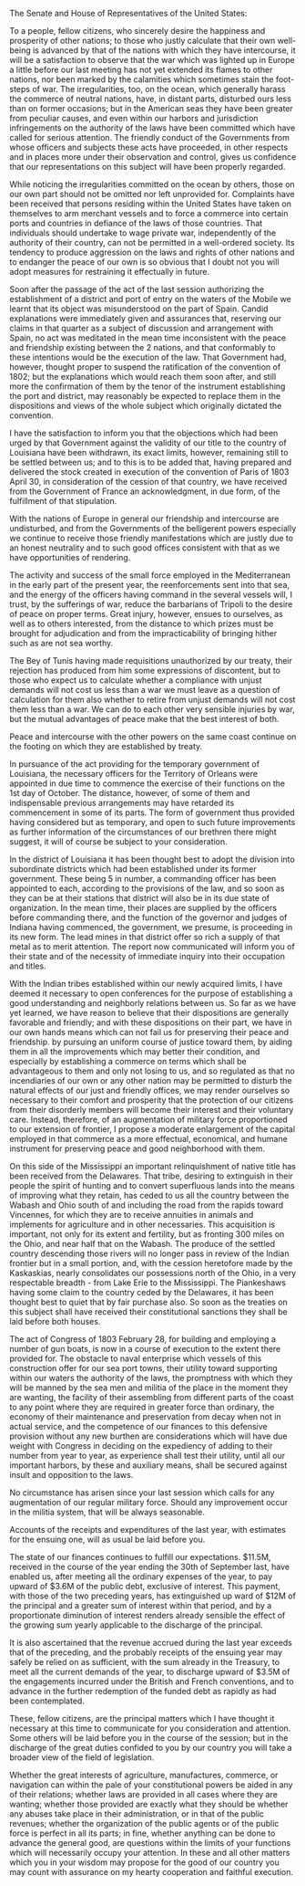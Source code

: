 The Senate and House of Representatives of the United States:

To a people, fellow citizens, who sincerely desire the happiness and prosperity of other nations; to those who justly calculate that their own well-being is advanced by that of the nations with which they have intercourse, it will be a satisfaction to observe that the war which was lighted up in Europe a little before our last meeting has not yet extended its flames to other nations, nor been marked by the calamities which sometimes stain the foot-steps of war. The irregularities, too, on the ocean, which generally harass the commerce of neutral nations, have, in distant parts, disturbed ours less than on former occasions; but in the American seas they have been greater from peculiar causes, and even within our harbors and jurisdiction infringements on the authority of the laws have been committed which have called for serious attention. The friendly conduct of the Governments from whose officers and subjects these acts have proceeded, in other respects and in places more under their observation and control, gives us confidence that our representations on this subject will have been properly regarded.

While noticing the irregularities committed on the ocean by others, those on our own part should not be omitted nor left unprovided for. Complaints have been received that persons residing within the United States have taken on themselves to arm merchant vessels and to force a commerce into certain ports and countries in defiance of the laws of those countries. That individuals should undertake to wage private war, independently of the authority of their country, can not be permitted in a well-ordered society. Its tendency to produce aggression on the laws and rights of other nations and to endanger the peace of our own is so obvious that I doubt not you will adopt measures for restraining it effectually in future.

Soon after the passage of the act of the last session authorizing the establishment of a district and port of entry on the waters of the Mobile we learnt that its object was misunderstood on the part of Spain. Candid explanations were immediately given and assurances that, reserving our claims in that quarter as a subject of discussion and arrangement with Spain, no act was meditated in the mean time inconsistent with the peace and friendship existing between the 2 nations, and that conformably to these intentions would be the execution of the law. That Government had, however, thought proper to suspend the ratification of the convention of 1802; but the explanations which would reach them soon after, and still more the confirmation of them by the tenor of the instrument establishing the port and district, may reasonably be expected to replace them in the dispositions and views of the whole subject which originally dictated the convention.

I have the satisfaction to inform you that the objections which had been urged by that Government against the validity of our title to the country of Louisiana have been withdrawn, its exact limits, however, remaining still to be settled between us; and to this is to be added that, having prepared and delivered the stock created in execution of the convention of Paris of 1803 April 30, in consideration of the cession of that country, we have received from the Government of France an acknowledgment, in due form, of the fulfillment of that stipulation.

With the nations of Europe in general our friendship and intercourse are undisturbed, and from the Governments of the belligerent powers especially we continue to receive those friendly manifestations which are justly due to an honest neutrality and to such good offices consistent with that as we have opportunities of rendering.

The activity and success of the small force employed in the Mediterranean in the early part of the present year, the reenforcements sent into that sea, and the energy of the officers having command in the several vessels will, I trust, by the sufferings of war, reduce the barbarians of Tripoli to the desire of peace on proper terms. Great injury, however, ensues to ourselves, as well as to others interested, from the distance to which prizes must be brought for adjudication and from the impracticability of bringing hither such as are not sea worthy.

The Bey of Tunis having made requisitions unauthorized by our treaty, their rejection has produced from him some expressions of discontent, but to those who expect us to calculate whether a compliance with unjust demands will not cost us less than a war we must leave as a question of calculation for them also whether to retire from unjust demands will not cost them less than a war. We can do to each other very sensible injuries by war, but the mutual advantages of peace make that the best interest of both.

Peace and intercourse with the other powers on the same coast continue on the footing on which they are established by treaty.

In pursuance of the act providing for the temporary government of Louisiana, the necessary officers for the Territory of Orleans were appointed in due time to commence the exercise of their functions on the 1st day of October. The distance, however, of some of them and indispensable previous arrangements may have retarded its commencement in some of its parts. The form of government thus provided having considered but as temporary, and open to such future improvements as further information of the circumstances of our brethren there might suggest, it will of course be subject to your consideration.

In the district of Louisiana it has been thought best to adopt the division into subordinate districts which had been established under its former government. These being 5 in number, a commanding officer has been appointed to each, according to the provisions of the law, and so soon as they can be at their stations that district will also be in its due state of organization. In the mean time, their places are supplied by the officers before commanding there, and the function of the governor and judges of Indiana having commenced, the government, we presume, is proceeding in its new form. The lead mines in that district offer so rich a supply of that metal as to merit attention. The report now communicated will inform you of their state and of the necessity of immediate inquiry into their occupation and titles.

With the Indian tribes established within our newly acquired limits, I have deemed it necessary to open conferences for the purpose of establishing a good understanding and neighborly relations between us. So far as we have yet learned, we have reason to believe that their dispositions are generally favorable and friendly; and with these dispositions on their part, we have in our own hands means which can not fail us for preserving their peace and friendship. by pursuing an uniform course of justice toward them, by aiding them in all the improvements which may better their condition, and especially by establishing a commerce on terms which shall be advantageous to them and only not losing to us, and so regulated as that no incendiaries of our own or any other nation may be permitted to disturb the natural effects of our just and friendly offices, we may render ourselves so necessary to their comfort and prosperity that the protection of our citizens from their disorderly members will become their interest and their voluntary care. Instead, therefore, of an augmentation of military force proportioned to our extension of frontier, I propose a moderate enlargement of the capital employed in that commerce as a more effectual, economical, and humane instrument for preserving peace and good neighborhood with them.

On this side of the Mississippi an important relinquishment of native title has been received from the Delawares. That tribe, desiring to extinguish in their people the spirit of hunting and to convert superfluous lands into the means of improving what they retain, has ceded to us all the country between the Wabash and Ohio south of and including the road from the rapids toward Vincennes, for which they are to receive annuities in animals and implements for agriculture and in other necessaries. This acquisition is important, not only for its extent and fertility, but as fronting 300 miles on the Ohio, and near half that on the Wabash. The produce of the settled country descending those rivers will no longer pass in review of the Indian frontier but in a small portion, and, with the cession heretofore made by the Kaskaskias, nearly consolidates our possessions north of the Ohio, in a very respectable breadth - from Lake Erie to the Mississippi. The Piankeshaws having some claim to the country ceded by the Delawares, it has been thought best to quiet that by fair purchase also. So soon as the treaties on this subject shall have received their constitutional sanctions they shall be laid before both houses.

The act of Congress of 1803 February 28, for building and employing a number of gun boats, is now in a course of execution to the extent there provided for. The obstacle to naval enterprise which vessels of this construction offer for our sea port towns, their utility toward supporting within our waters the authority of the laws, the promptness with which they will be manned by the sea men and militia of the place in the moment they are wanting, the facility of their assembling from different parts of the coast to any point where they are required in greater force than ordinary, the economy of their maintenance and preservation from decay when not in actual service, and the competence of our finances to this defensive provision without any new burthen are considerations which will have due weight with Congress in deciding on the expediency of adding to their number from year to year, as experience shall test their utility, until all our important harbors, by these and auxiliary means, shall be secured against insult and opposition to the laws.

No circumstance has arisen since your last session which calls for any augmentation of our regular military force. Should any improvement occur in the militia system, that will be always seasonable.

Accounts of the receipts and expenditures of the last year, with estimates for the ensuing one, will as usual be laid before you.

The state of our finances continues to fulfill our expectations. $11.5M, received in the course of the year ending the 30th of September last, have enabled us, after meeting all the ordinary expenses of the year, to pay upward of $3.6M of the public debt, exclusive of interest. This payment, with those of the two preceding years, has extinguished up ward of $12M of the principal and a greater sum of interest within that period, and by a proportionate diminution of interest renders already sensible the effect of the growing sum yearly applicable to the discharge of the principal.

It is also ascertained that the revenue accrued during the last year exceeds that of the preceding, and the probably receipts of the ensuing year may safely be relied on as sufficient, with the sum already in the Treasury, to meet all the current demands of the year, to discharge upward of $3.5M of the engagements incurred under the British and French conventions, and to advance in the further redemption of the funded debt as rapidly as had been contemplated.

These, fellow citizens, are the principal matters which I have thought it necessary at this time to communicate for you consideration and attention. Some others will be laid before you in the course of the session; but in the discharge of the great duties confided to you by our country you will take a broader view of the field of legislation.

Whether the great interests of agriculture, manufactures, commerce, or navigation can within the pale of your constitutional powers be aided in any of their relations; whether laws are provided in all cases where they are wanting; whether those provided are exactly what they should be whether any abuses take place in their administration, or in that of the public revenues; whether the organization of the public agents or of the public force is perfect in all its parts; in fine, whether anything can be done to advance the general good, are questions within the limits of your functions which will necessarily occupy your attention. In these and all other matters which you in your wisdom may propose for the good of our country you may count with assurance on my hearty cooperation and faithful execution.
